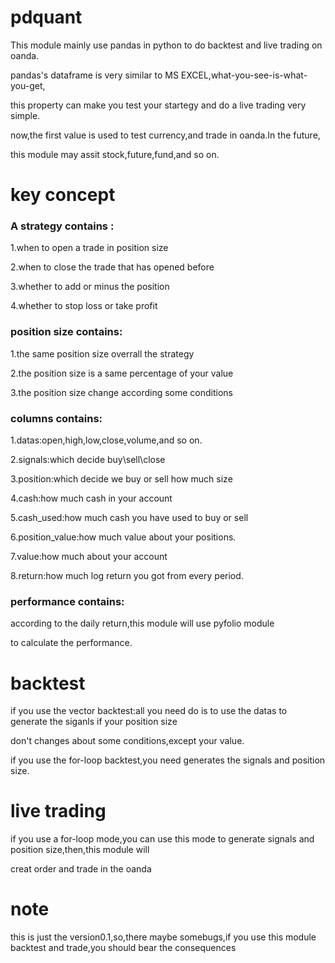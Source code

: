 # pdquant
This module mainly use pandas in python to do backtest and live trading on oanda.

pandas's dataframe is very similar to MS EXCEL,what-you-see-is-what-you-get,

this property can make you test your startegy and do a live trading very simple.

now,the first value is used to test currency,and trade in oanda.In the future,

this module may assit stock,future,fund,and so on.

# key concept

### A strategy contains :

1.when to open a trade in  position size

2.when to close the trade that has opened before

3.whether to add or minus the position

4.whether to stop loss or take profit

### position size contains:

1.the same position size  overrall the strategy

2.the position size is a same percentage of your value 

3.the position size change according some conditions

### columns contains:

1.datas:open,high,low,close,volume,and so on.

2.signals:which decide buy\sell\close

3.position:which decide we buy or sell how much size

4.cash:how much cash in your account

5.cash_used:how much cash you have used to buy or sell

6.position_value:how much value about your positions.

7.value:how much about your account

8.return:how much log return you got from every period.

### performance contains:

according to the daily return,this module will use pyfolio module

to calculate the performance.

# backtest

if you use the vector backtest:all you need do is to use the datas to generate the siganls if your position size

don't changes about some conditions,except your value.

if you use the for-loop backtest,you need generates the signals and position size.

# live trading

if you use a for-loop mode,you can use this mode to generate signals and position size,then,this module will 

creat order and trade in the oanda

# note

this is just the version0.1,so,there maybe somebugs,if you use this module backtest and trade,you should bear the consequences





